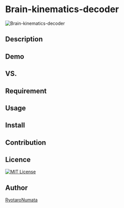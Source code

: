 # Brain-kinematics-decoder
![Brain-kinematics-decoder](https://user-images.githubusercontent.com/60598478/74128402-70010180-4c20-11ea-825c-846e36d016f9.gif)
## Description

## Demo

## VS. 

## Requirement

## Usage

## Install

## Contribution

## Licence

[![MIT License](http://img.shields.io/badge/license-MIT-blue.svg?style=flat)](https://github.com/RyotaroNumata/Brain-kinematics-decoder/blob/master/LICENSE)

## Author

[RyotaroNumata](https://github.com/RyotaroNumata)